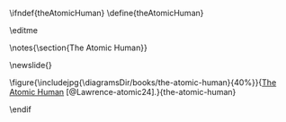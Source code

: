 \ifndef{theAtomicHuman}
\define{theAtomicHuman}

\editme

\notes{\section{The Atomic Human}}

\newslide{}

\figure{\includejpg{\diagramsDir/books/the-atomic-human}{40%}}{[The Atomic Human](https://www.amazon.co.uk/dp/B0CGZHBSLL) [@Lawrence-atomic24].}{the-atomic-human}


\endif
